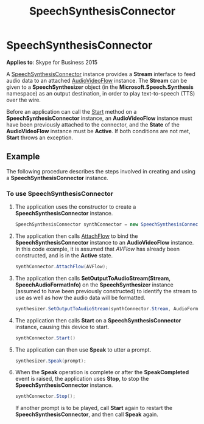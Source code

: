﻿---
description: Learn how to provide a Stream interface to feed audio data to an attached AudioVideoFlow instance using SpeechSynthesisConnector instance.
title: SpeechSynthesisConnector
TOCTitle: SpeechSynthesisConnector
ms:assetid: 628b4dfe-7b0c-4588-a976-879187ac3b8b
ms:mtpsurl: https://msdn.microsoft.com/library/Dn466042(v=office.16)
ms:contentKeyID: 65239977
ms.date: 07/27/2015
mtps_version: v=office.16
dev_langs:
- csharp
---

# SpeechSynthesisConnector


**Applies to**: Skype for Business 2015

A [SpeechSynthesisConnector](/dotnet/api/microsoft.rtc.collaboration.audiovideo.speechsynthesisconnector) instance provides a **Stream** interface to feed audio data to an attached [AudioVideoFlow](/dotnet/api/microsoft.rtc.collaboration.audiovideo.audiovideoflow) instance. The **Stream** can be given to a **SpeechSynthesizer** object (in the **Microsoft.Speech.Synthesis** namespace) as an output destination, in order to play text-to-speech (TTS) over the wire.

Before an application can call the [Start](https://msdn.microsoft.com/library/hh383202\(v=office.16\)) method on a **SpeechSynthesisConnector** instance, an **AudioVideoFlow** instance must have been previously attached to the connector, and the **State** of the **AudioVideoFlow** instance must be **Active**. If both conditions are not met, **Start** throws an exception.

## Example

The following procedure describes the steps involved in creating and using a **SpeechSynthesisConnector** instance.

### To use SpeechSynthesisConnector

1.  The application uses the constructor to create a **SpeechSynthesisConnector** instance.
    
    ```csharp
    SpeechSynthesisConnector synthConnector = new SpeechSynthesisConnector();
    ```

2.  The application then calls [AttachFlow](https://msdn.microsoft.com/library/hh348319\(v=office.16\)) to bind the **SpeechSynthesisConnector** instance to an **AudioVideoFlow** instance. In this code example, it is assumed that *AVFlow* has already been constructed, and is in the **Active** state.
    
    ```csharp
    synthConnector.AttachFlow(AVFlow);
    ```

3.  The application then calls **SetOutputToAudioStream(Stream, SpeechAudioFormatInfo)** on the **SpeechSynthesizer** instance (assumed to have been previously constructed) to identify the stream to use as well as how the audio data will be formatted.
    
    ```csharp
    synthesizer.SetOutputToAudioStream(synthConnector.Stream, AudioFormat);
    ```

4.  The application then calls **Start** on a **SpeechSynthesisConnector** instance, causing this device to start.
    
    ```csharp
    synthConnector.Start()
    ```

5.  The application can then use **Speak** to utter a prompt.
    
    ```csharp
    synthesizer.Speak(prompt);
    ```

6.  When the **Speak** operation is complete or after the **SpeakCompleted** event is raised, the application uses **Stop**, to stop the **SpeechSynthesisConnector** instance.
    
    ```csharp
    synthConnector.Stop();
    ```
    
    If another prompt is to be played, call **Start** again to restart the **SpeechSynthesisConnector**, and then call **Speak** again.

